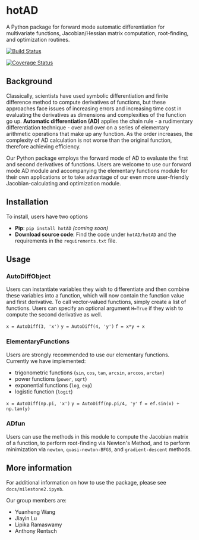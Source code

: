 # hotAD

A Python package for forward mode automatic differentiation for multivariate functions, Jacobian/Hessian matrix computation, root-finding, and optimization routines.

[![Build Status](https://travis-ci.org/CS207ProjectGroup8/cs207-FinalProject.svg?branch=master)](https://travis-ci.org/CS207ProjectGroup8/cs207-FinalProject.svg?branch=master)

[![Coverage Status](https://coveralls.io/repos/github/CS207ProjectGroup8/cs207-FinalProject/badge.svg?branch=master)](https://coveralls.io/github/CS207ProjectGroup8/cs207-FinalProject?branch=master)

## Background
Classically, scientists have used symbolic differentiation and finite difference method to compute derivatives of functions, but these approaches face issues of increasing errors and increasing time cost in evaluating the derivatives as dimensions and complexities of the function go up. **Automatic differentiation (AD)** applies the chain rule - a rudimentary differentiation technique - over and over on a series of elementary arithmetic operations that make up any function. As the order increases, the complexity of AD calculation is not worse than the original function, therefore achieving efficiency.

Our Python package employs the forward mode of AD to evaluate the first and second derivatives of functions. Users are welcome to use our forward mode AD module and accompanying the elementary functions module for their own applications or to take advantage of our even more user-friendly Jacobian-calculating and optimization module. 

## Installation
To install, users have two options

* **Pip**: `pip install hotAD` *(coming soon)*
* **Download source code**: Find the code under `hotAD/hotAD` and the requirements in the `requirements.txt` file.

## Usage

### AutoDiffObject
Users can instantiate variables they wish to differentiate and then combine these variables into a function, which will now contain the function value and first derivative. To call vector-valued functions, simply create a list of functions. Users can specify an optional argument `H=True` if they wish to compute the second derivative as well.

`x = AutoDiff(3, 'x')`
`y = AutoDiff(4, 'y')`
`f = x*y + x`

### ElementaryFunctions
Users are strongly recommended to use our elementary functions. Currently we have implemented:
* trigonometric functions (`sin`, `cos`, `tan`, `arcsin`, `arccos`, `arctan`)
* power functions (`power`, `sqrt`)
* exponential functions (`log`, `exp`)
* logistic function (`logit`)

`x = AutoDiff(np.pi, 'x')`
`y = AutoDiff(np.pi/4, 'y'`
`f = ef.sin(x) + np.tan(y)`

### ADfun
Users can use the methods in this module to compute the Jacobian matrix of a function, to perform root-finding via Newton's Method, and to perform minimization via `newton`, `quasi-newton-BFGS`, and `gradient-descent` methods.

## More information
For additional information on how to use the package, please see `docs/milestone2.ipynb`.

Our group members are:

* Yuanheng Wang
* Jiayin Lu
* Lipika Ramaswamy
* Anthony Rentsch
